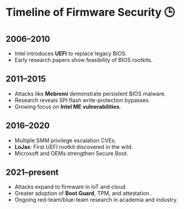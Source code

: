 # Timeline of Firmware Security 🕒

## 2006–2010
- Intel introduces **UEFI** to replace legacy BIOS.
- Early research papers show feasibility of BIOS rootkits.

## 2011–2015
- Attacks like **Mebromi** demonstrate persistent BIOS malware.
- Research reveals SPI flash write-protection bypasses.
- Growing focus on **Intel ME vulnerabilities**.

## 2016–2020
- Multiple SMM privilege escalation CVEs.
- **LoJax**: First UEFI rootkit discovered in the wild.
- Microsoft and OEMs strengthen Secure Boot.

## 2021–present
- Attacks expand to firmware in IoT and cloud.
- Greater adoption of **Boot Guard**, TPM, and attestation.
- Ongoing red-team/blue-team research in academia and industry.
